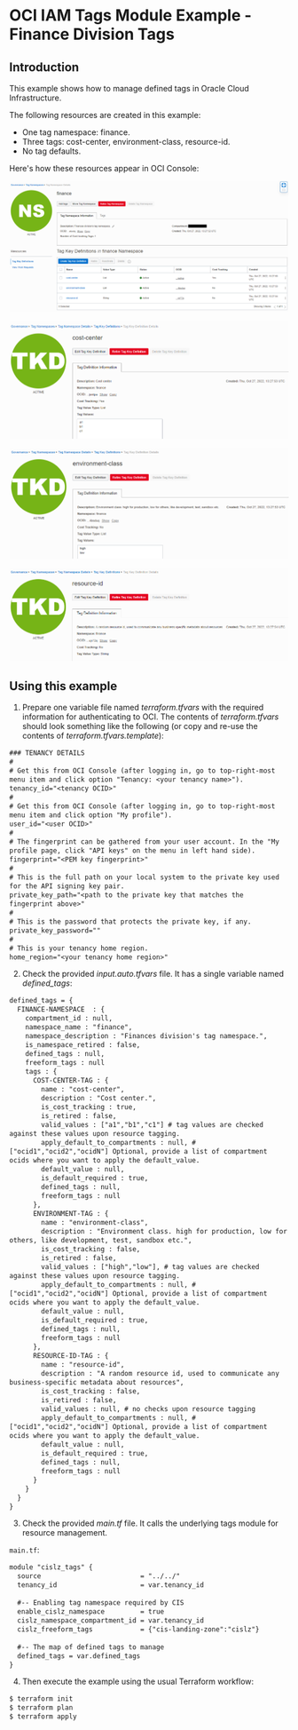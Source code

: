 # OCI IAM Tags Module Example - Finance Division Tags

## Introduction

This example shows how to manage defined tags in Oracle Cloud Infrastructure.

The following resources are created in this example:

- One tag namespace: finance.
- Three tags: cost-center, environment-class, resource-id.
- No tag defaults.

Here's how these resources appear in OCI Console:

![Finance namespace](images/finance-tag-namespace.PNG)

![Cost center tag](images/cost-center-tag.PNG)

![Environment class tag](images/environment-class-tag.PNG)

![Resource id tag](images/resource-id-tag.PNG)

## Using this example
1. Prepare one variable file named *terraform.tfvars* with the required information for authenticating to OCI. The contents of *terraform.tfvars* should look something like the following (or copy and re-use the contents of *terraform.tfvars.template*):

```
### TENANCY DETAILS
#
# Get this from OCI Console (after logging in, go to top-right-most menu item and click option "Tenancy: <your tenancy name>").
tenancy_id="<tenancy OCID>"
#
# Get this from OCI Console (after logging in, go to top-right-most menu item and click option "My profile").
user_id="<user OCID>"
#
# The fingerprint can be gathered from your user account. In the "My profile page, click "API keys" on the menu in left hand side).
fingerprint="<PEM key fingerprint>"
#
# This is the full path on your local system to the private key used for the API signing key pair.
private_key_path="<path to the private key that matches the fingerprint above>"
#
# This is the password that protects the private key, if any.
private_key_password=""
#
# This is your tenancy home region.
home_region="<your tenancy home region>"
```

2. Check the provided *input.auto.tfvars* file. It has a single variable named *defined_tags*:

```
defined_tags = {  
  FINANCE-NAMESPACE  : { 
    compartment_id : null,
    namespace_name : "finance",  
    namespace_description : "Finances division's tag namespace.",    
    is_namespace_retired : false,  
    defined_tags : null,
    freeform_tags : null
    tags : {
      COST-CENTER-TAG : {
        name : "cost-center",
        description : "Cost center.",
        is_cost_tracking : true,
        is_retired : false,
        valid_values : ["a1","b1","c1"] # tag values are checked against these values upon resource tagging.
        apply_default_to_compartments : null, # ["ocid1","ocid2","ocidN"] Optional, provide a list of compartment ocids where you want to apply the default_value.
        default_value : null,
        is_default_required : true,
        defined_tags : null,
        freeform_tags : null                
      },
      ENVIRONMENT-TAG : {
        name : "environment-class",
        description : "Environment class. high for production, low for others, like development, test, sandbox etc.",
        is_cost_tracking : false,
        is_retired : false,
        valid_values : ["high","low"], # tag values are checked against these values upon resource tagging.
        apply_default_to_compartments : null, # ["ocid1","ocid2","ocidN"] Optional, provide a list of compartment ocids where you want to apply the default_value.
        default_value : null,
        is_default_required : true,
        defined_tags : null,
        freeform_tags : null 
      },
      RESOURCE-ID-TAG : {
        name : "resource-id",
        description : "A random resource id, used to communicate any business-specific metadata about resources",
        is_cost_tracking : false,
        is_retired : false,
        valid_values : null, # no checks upon resource tagging
        apply_default_to_compartments : null, # ["ocid1","ocid2","ocidN"] Optional, provide a list of compartment ocids where you want to apply the default_value.
        default_value : null,
        is_default_required : true,
        defined_tags : null,
        freeform_tags : null 
      }
    } 
  }
}  
```

3. Check the provided *main.tf* file. It calls the underlying tags module for resource management.

`main.tf`:

```
module "cislz_tags" {
  source                         = "../../"
  tenancy_id                     = var.tenancy_id

  #-- Enabling tag namespace required by CIS
  enable_cislz_namespace         = true
  cislz_namespace_compartment_id = var.tenancy_id
  cislz_freeform_tags            = {"cis-landing-zone":"cislz"}

  #-- The map of defined tags to manage 
  defined_tags = var.defined_tags
}

```

4. Then execute the example using the usual Terraform workflow:

```
$ terraform init
$ terraform plan
$ terraform apply
```